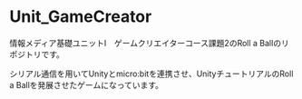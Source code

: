 # Unit_GameCreator

情報メディア基礎ユニットⅠ　ゲームクリエイターコース課題2のRoll a Ballのリポジトリです。

シリアル通信を用いてUnityとmicro:bitを連携させ、UnityチュートリアルのRoll a Ballを発展させたゲームになっています。
